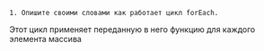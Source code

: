     1. Опишите своими словами как работает цикл forEach.
    
Этот цикл применяет переданную в него функцию для каждого элемента массива